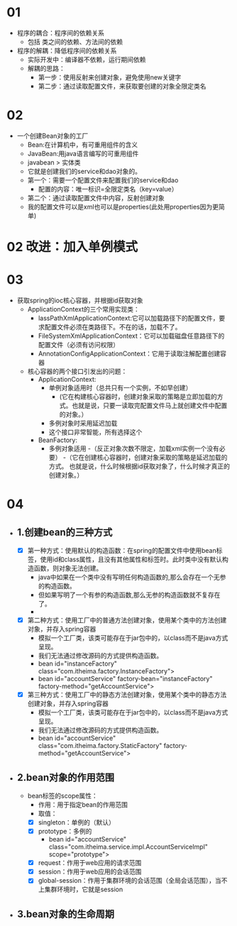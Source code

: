 # 01
- 程序的耦合：程序间的依赖关系
  - 包括 类之间的依赖、方法间的依赖
- 程序的解耦：降低程序间的依赖关系
  - 实际开发中：编译器不依赖，运行期间依赖
  - 解耦的思路：
    - 第一步：使用反射来创建对象，避免使用new关键字
    - 第二步：通过读取配置文件，来获取要创建的对象全限定类名
# 02
- 一个创建Bean对象的工厂
   - Bean:在计算机中，有可重用组件的含义
   - JavaBean:用java语言编写的可重用组件
    - javabean > 实体类
    - 它就是创建我们的service和dao对象的。
    - 第一个：需要一个配置文件来配置我们的service和dao
      - 配置的内容：唯一标识=全限定类名（key=value）
    - 第二个：通过读取配置文件中内容，反射创建对象
    - 我的配置文件可以是xml也可以是properties(此处用properties因为更简单)
# 02 改进：加入单例模式
# 03 
- 获取spring的ioc核心容器，并根据id获取对象
  - ApplicationContext的三个常用实现类：
     - lassPathXmlApplicationContext:它可以加载路径下的配置文件，要求配置文件必须在类路径下。不在的话，加载不了。
     - FileSystemXmlApplicationContext：它可以加载磁盘任意路径下的配置文件（必须有访问权限）
     - AnnotationConfigApplicationContext：它用于读取注解配置创建容器
  - 核心容器的两个接口引发出的问题：
     - ApplicationContext:
       - 单例对象适用时（总共只有一个实例，不如早创建）
          - (它在构建核心容器时，创建对象采取的策略是立即加载的方式。也就是说，只要一读取完配置文件马上就创建文件中配置的对象。）
       - 多例对象时采用延迟加载
       - 这个接口非常智能，所有选择这个
     - BeanFactory:
        - 多例对象适用
         -（反正对象次数不限定，加载xml实例一个没有必要）
         -（它在创建核心容器时，创建对象采取的策略是延迟加载的方式。
           也就是说，什么时候根据id获取对象了，什么时候才真正的创建对象。）
# 04           
- ## 1.创建bean的三种方式
  - [x] 第一种方式：使用默认的构造函数：在spring的配置文件中使用bean标签，使用id和class属性，且没有其他属性和标签时。此时类中没有默认构造函数，则对象无法创建。
    - java中如果在一个类中没有写明任何构造函数的,那么会存在一个无参的构造函数。
    - 但如果写明了一个有参的构造函数,那么无参的构造函数就不复存在了。
    - <bean id="accountService" class="com.itheima.service.impl.AccountServiceImpl"></bean>
  - [x] 第二种方式：使用工厂中的普通方法创建对象，使用某个类中的方法创建对象，并存入spring容器
    - 模拟一个工厂类，该类可能存在于jar包中的，以class而不是java方式呈现。
    - 我们无法通过修改源码的方式提供构造函数。
    - bean id="instanceFactory" class="com.itheima.factory.InstanceFactory"></bean>
    - bean id="accountService" factory-bean="instanceFactory" factory-method="getAccountService"></bean>
  - [x] 第三种方式：使用工厂中的静态方法创建对象，使用某个类中的静态方法创建对象，并存入spring容器
    - 模拟一个工厂类，该类可能存在于jar包中的，以class而不是java方式呈现。
    - 我们无法通过修改源码的方式提供构造函数。   
    - bean id="accountService" class="com.itheima.factory.StaticFactory" factory-method="getAccountService"></bean>
    
- ## 2.bean对象的作用范围
  - bean标签的scope属性：
    -  作用：用于指定bean的作用范围
    -  取值：
      - [x] singleton：单例的（默认）
      - [x] prototype：多例的
        - bean id="accountService" class="com.itheima.service.impl.AccountServiceImpl" scope="prototype"></bean>
      - [x] request：作用于web应用的请求范围
      - [x] session：作用于web应用的会话范围
      - [x] global-session：作用于集群环境的会话范围（全局会话范围），当不上集群环境时，它就是session
  
- ## 3.bean对象的生命周期
